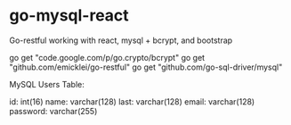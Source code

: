 go-mysql-react
==============

Go-restful working with react, mysql + bcrypt, and bootstrap

  go get "code.google.com/p/go.crypto/bcrypt"
  go get "github.com/emicklei/go-restful"
  go get "github.com/go-sql-driver/mysql"


MySQL Users Table:

id: int(16)
name: varchar(128)
last: varchar(128)
email: varchar(128)
password: varchar(255)
